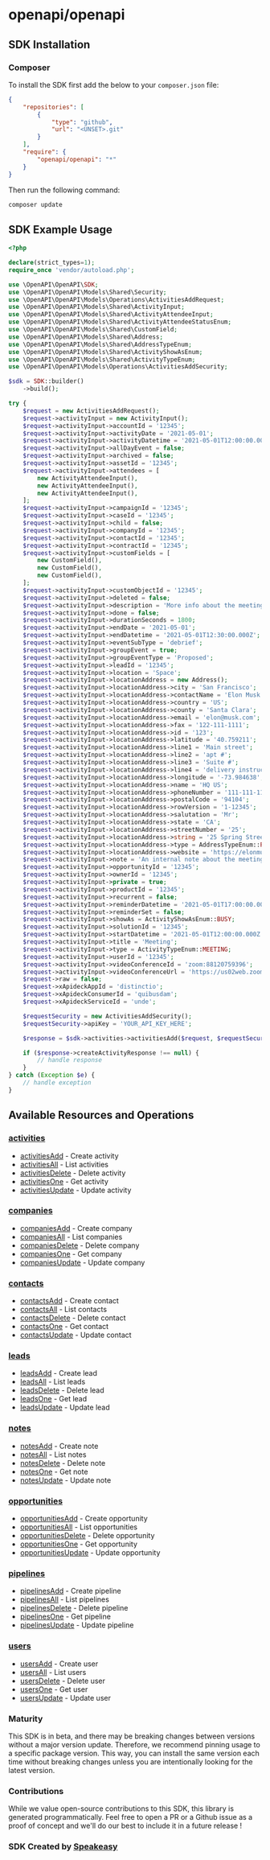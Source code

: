 # openapi/openapi

<!-- Start SDK Installation -->
## SDK Installation

### Composer

To install the SDK first add the below to your `composer.json` file:

```json
{
    "repositories": [
        {
            "type": "github",
            "url": "<UNSET>.git"
        }
    ],
    "require": {
        "openapi/openapi": "*"
    }
}
```

Then run the following command:

```bash
composer update
```
<!-- End SDK Installation -->

## SDK Example Usage
<!-- Start SDK Example Usage -->
```php
<?php

declare(strict_types=1);
require_once 'vendor/autoload.php';

use \OpenAPI\OpenAPI\SDK;
use \OpenAPI\OpenAPI\Models\Shared\Security;
use \OpenAPI\OpenAPI\Models\Operations\ActivitiesAddRequest;
use \OpenAPI\OpenAPI\Models\Shared\ActivityInput;
use \OpenAPI\OpenAPI\Models\Shared\ActivityAttendeeInput;
use \OpenAPI\OpenAPI\Models\Shared\ActivityAttendeeStatusEnum;
use \OpenAPI\OpenAPI\Models\Shared\CustomField;
use \OpenAPI\OpenAPI\Models\Shared\Address;
use \OpenAPI\OpenAPI\Models\Shared\AddressTypeEnum;
use \OpenAPI\OpenAPI\Models\Shared\ActivityShowAsEnum;
use \OpenAPI\OpenAPI\Models\Shared\ActivityTypeEnum;
use \OpenAPI\OpenAPI\Models\Operations\ActivitiesAddSecurity;

$sdk = SDK::builder()
    ->build();

try {
    $request = new ActivitiesAddRequest();
    $request->activityInput = new ActivityInput();
    $request->activityInput->accountId = '12345';
    $request->activityInput->activityDate = '2021-05-01';
    $request->activityInput->activityDatetime = '2021-05-01T12:00:00.000Z';
    $request->activityInput->allDayEvent = false;
    $request->activityInput->archived = false;
    $request->activityInput->assetId = '12345';
    $request->activityInput->attendees = [
        new ActivityAttendeeInput(),
        new ActivityAttendeeInput(),
        new ActivityAttendeeInput(),
    ];
    $request->activityInput->campaignId = '12345';
    $request->activityInput->caseId = '12345';
    $request->activityInput->child = false;
    $request->activityInput->companyId = '12345';
    $request->activityInput->contactId = '12345';
    $request->activityInput->contractId = '12345';
    $request->activityInput->customFields = [
        new CustomField(),
        new CustomField(),
        new CustomField(),
    ];
    $request->activityInput->customObjectId = '12345';
    $request->activityInput->deleted = false;
    $request->activityInput->description = 'More info about the meeting';
    $request->activityInput->done = false;
    $request->activityInput->durationSeconds = 1800;
    $request->activityInput->endDate = '2021-05-01';
    $request->activityInput->endDatetime = '2021-05-01T12:30:00.000Z';
    $request->activityInput->eventSubType = 'debrief';
    $request->activityInput->groupEvent = true;
    $request->activityInput->groupEventType = 'Proposed';
    $request->activityInput->leadId = '12345';
    $request->activityInput->location = 'Space';
    $request->activityInput->locationAddress = new Address();
    $request->activityInput->locationAddress->city = 'San Francisco';
    $request->activityInput->locationAddress->contactName = 'Elon Musk';
    $request->activityInput->locationAddress->country = 'US';
    $request->activityInput->locationAddress->county = 'Santa Clara';
    $request->activityInput->locationAddress->email = 'elon@musk.com';
    $request->activityInput->locationAddress->fax = '122-111-1111';
    $request->activityInput->locationAddress->id = '123';
    $request->activityInput->locationAddress->latitude = '40.759211';
    $request->activityInput->locationAddress->line1 = 'Main street';
    $request->activityInput->locationAddress->line2 = 'apt #';
    $request->activityInput->locationAddress->line3 = 'Suite #';
    $request->activityInput->locationAddress->line4 = 'delivery instructions';
    $request->activityInput->locationAddress->longitude = '-73.984638';
    $request->activityInput->locationAddress->name = 'HQ US';
    $request->activityInput->locationAddress->phoneNumber = '111-111-1111';
    $request->activityInput->locationAddress->postalCode = '94104';
    $request->activityInput->locationAddress->rowVersion = '1-12345';
    $request->activityInput->locationAddress->salutation = 'Mr';
    $request->activityInput->locationAddress->state = 'CA';
    $request->activityInput->locationAddress->streetNumber = '25';
    $request->activityInput->locationAddress->string = '25 Spring Street, Blackburn, VIC 3130';
    $request->activityInput->locationAddress->type = AddressTypeEnum::PRIMARY;
    $request->activityInput->locationAddress->website = 'https://elonmusk.com';
    $request->activityInput->note = 'An internal note about the meeting';
    $request->activityInput->opportunityId = '12345';
    $request->activityInput->ownerId = '12345';
    $request->activityInput->private = true;
    $request->activityInput->productId = '12345';
    $request->activityInput->recurrent = false;
    $request->activityInput->reminderDatetime = '2021-05-01T17:00:00.000Z';
    $request->activityInput->reminderSet = false;
    $request->activityInput->showAs = ActivityShowAsEnum::BUSY;
    $request->activityInput->solutionId = '12345';
    $request->activityInput->startDatetime = '2021-05-01T12:00:00.000Z';
    $request->activityInput->title = 'Meeting';
    $request->activityInput->type = ActivityTypeEnum::MEETING;
    $request->activityInput->userId = '12345';
    $request->activityInput->videoConferenceId = 'zoom:88120759396';
    $request->activityInput->videoConferenceUrl = 'https://us02web.zoom.us/j/88120759396';
    $request->raw = false;
    $request->xApideckAppId = 'distinctio';
    $request->xApideckConsumerId = 'quibusdam';
    $request->xApideckServiceId = 'unde';

    $requestSecurity = new ActivitiesAddSecurity();
    $requestSecurity->apiKey = 'YOUR_API_KEY_HERE';

    $response = $sdk->activities->activitiesAdd($request, $requestSecurity);

    if ($response->createActivityResponse !== null) {
        // handle response
    }
} catch (Exception $e) {
    // handle exception
}
```
<!-- End SDK Example Usage -->

<!-- Start SDK Available Operations -->
## Available Resources and Operations


### [activities](docs/activities/README.md)

* [activitiesAdd](docs/activities/README.md#activitiesadd) - Create activity
* [activitiesAll](docs/activities/README.md#activitiesall) - List activities
* [activitiesDelete](docs/activities/README.md#activitiesdelete) - Delete activity
* [activitiesOne](docs/activities/README.md#activitiesone) - Get activity
* [activitiesUpdate](docs/activities/README.md#activitiesupdate) - Update activity

### [companies](docs/companies/README.md)

* [companiesAdd](docs/companies/README.md#companiesadd) - Create company
* [companiesAll](docs/companies/README.md#companiesall) - List companies
* [companiesDelete](docs/companies/README.md#companiesdelete) - Delete company
* [companiesOne](docs/companies/README.md#companiesone) - Get company
* [companiesUpdate](docs/companies/README.md#companiesupdate) - Update company

### [contacts](docs/contacts/README.md)

* [contactsAdd](docs/contacts/README.md#contactsadd) - Create contact
* [contactsAll](docs/contacts/README.md#contactsall) - List contacts
* [contactsDelete](docs/contacts/README.md#contactsdelete) - Delete contact
* [contactsOne](docs/contacts/README.md#contactsone) - Get contact
* [contactsUpdate](docs/contacts/README.md#contactsupdate) - Update contact

### [leads](docs/leads/README.md)

* [leadsAdd](docs/leads/README.md#leadsadd) - Create lead
* [leadsAll](docs/leads/README.md#leadsall) - List leads
* [leadsDelete](docs/leads/README.md#leadsdelete) - Delete lead
* [leadsOne](docs/leads/README.md#leadsone) - Get lead
* [leadsUpdate](docs/leads/README.md#leadsupdate) - Update lead

### [notes](docs/notes/README.md)

* [notesAdd](docs/notes/README.md#notesadd) - Create note
* [notesAll](docs/notes/README.md#notesall) - List notes
* [notesDelete](docs/notes/README.md#notesdelete) - Delete note
* [notesOne](docs/notes/README.md#notesone) - Get note
* [notesUpdate](docs/notes/README.md#notesupdate) - Update note

### [opportunities](docs/opportunities/README.md)

* [opportunitiesAdd](docs/opportunities/README.md#opportunitiesadd) - Create opportunity
* [opportunitiesAll](docs/opportunities/README.md#opportunitiesall) - List opportunities
* [opportunitiesDelete](docs/opportunities/README.md#opportunitiesdelete) - Delete opportunity
* [opportunitiesOne](docs/opportunities/README.md#opportunitiesone) - Get opportunity
* [opportunitiesUpdate](docs/opportunities/README.md#opportunitiesupdate) - Update opportunity

### [pipelines](docs/pipelines/README.md)

* [pipelinesAdd](docs/pipelines/README.md#pipelinesadd) - Create pipeline
* [pipelinesAll](docs/pipelines/README.md#pipelinesall) - List pipelines
* [pipelinesDelete](docs/pipelines/README.md#pipelinesdelete) - Delete pipeline
* [pipelinesOne](docs/pipelines/README.md#pipelinesone) - Get pipeline
* [pipelinesUpdate](docs/pipelines/README.md#pipelinesupdate) - Update pipeline

### [users](docs/users/README.md)

* [usersAdd](docs/users/README.md#usersadd) - Create user
* [usersAll](docs/users/README.md#usersall) - List users
* [usersDelete](docs/users/README.md#usersdelete) - Delete user
* [usersOne](docs/users/README.md#usersone) - Get user
* [usersUpdate](docs/users/README.md#usersupdate) - Update user
<!-- End SDK Available Operations -->

### Maturity

This SDK is in beta, and there may be breaking changes between versions without a major version update. Therefore, we recommend pinning usage
to a specific package version. This way, you can install the same version each time without breaking changes unless you are intentionally
looking for the latest version.

### Contributions

While we value open-source contributions to this SDK, this library is generated programmatically.
Feel free to open a PR or a Github issue as a proof of concept and we'll do our best to include it in a future release !

### SDK Created by [Speakeasy](https://docs.speakeasyapi.dev/docs/using-speakeasy/client-sdks)
